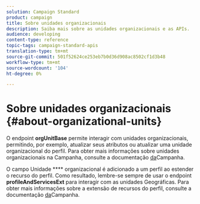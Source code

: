 ```yaml
---
solution: Campaign Standard
product: campaign
title: Sobre unidades organizacionais
description: Saiba mais sobre as unidades organizacionais e as APIs.
audience: developing
content-type: reference
topic-tags: campaign-standard-apis
translation-type: tm+mt
source-git-commit: 501f52624ce253eb7b0d36d908ac8502cf1d3b48
workflow-type: tm+mt
source-wordcount: '104'
ht-degree: 0%

---
```



# Sobre unidades organizacionais {#about-organizational-units}

O endpoint **orgUnitBase** permite interagir com unidades organizacionais, permitindo, por exemplo, atualizar seus atributos ou atualizar uma unidade organizacional do perfil. Para obter mais informações sobre unidades organizacionais na Campanha, consulte a documentação [da](https://helpx.adobe.com/campaign/standard/administration/using/organizational-units.html)Campanha.

O campo Unidade **** organizacional é adicionado a um perfil ao estender o recurso do perfil. Como resultado, lembre-se sempre de usar o endpoint **profileAndServicesExt** para interagir com as unidades Geográficas. Para obter mais informações sobre a extensão de recursos do perfil, consulte a documentação [da](https://helpx.adobe.com/campaign/standard/administration/using/organizational-units.html#partitioning-profiles)Campanha.
